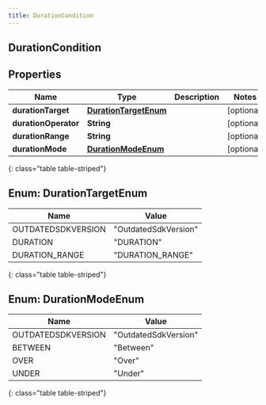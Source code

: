 ```yaml
---
title: DurationCondition
---
```

## DurationCondition


## Properties

| Name | Type | Description | Notes |
| ------------ | ------------- | ------------- | ------------- |
| **durationTarget** | [**DurationTargetEnum**](#DurationTargetEnum)<!----> |  |  [optional] |
| **durationOperator** | <!----><!---->**String**<!----> |  |  [optional] |
| **durationRange** | <!----><!---->**String**<!----> |  |  [optional] |
| **durationMode** | [**DurationModeEnum**](#DurationModeEnum)<!----> |  |  [optional] |
{: class="table table-striped"}


<a name="DurationTargetEnum"></a>

## Enum: DurationTargetEnum

| Name | Value |
| ---- | ----- |
| OUTDATEDSDKVERSION | &quot;OutdatedSdkVersion&quot; | 
| DURATION | &quot;DURATION&quot; | 
| DURATION_RANGE | &quot;DURATION_RANGE&quot; | 
{: class="table table-striped"}


<a name="DurationModeEnum"></a>

## Enum: DurationModeEnum

| Name | Value |
| ---- | ----- |
| OUTDATEDSDKVERSION | &quot;OutdatedSdkVersion&quot; | 
| BETWEEN | &quot;Between&quot; | 
| OVER | &quot;Over&quot; | 
| UNDER | &quot;Under&quot; | 
{: class="table table-striped"}



